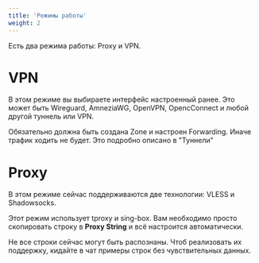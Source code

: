 ```yaml
---
title: 'Режимы работы'
weight: 2
---
```


Есть два режима работы: Proxy и VPN.

# VPN
В этом режиме вы выбираете интерфейс настроенный ранее. Это может быть Wireguard, AmneziaWG, OpenVPN, OpencConnect и любой другой туннель или VPN.

Обязательно должна быть создана Zone и настроен Forwarding. Иначе трафик ходить не будет. Это подробно описано в "Туннели"

# Proxy
В этом режиме сейчас поддерживаются две технологии: VLESS и Shadowsocks.

Этот режим использует tproxy и sing-box. Вам необходимо просто скопировать строку в **Proxy String** и всё настроится автоматически.

Не все строки сейчас могут быть распознаны. Чтоб реализовать их поддержку, кидайте в чат примеры строк без чувствительных данных.